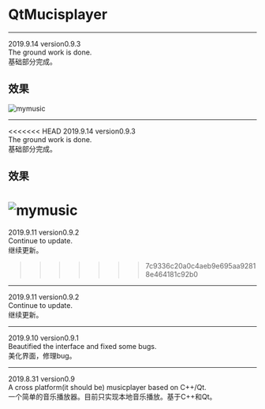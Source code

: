 # QtMucisplayer  
***
2019.9.14 version0.9.3     
The ground work is done.    
基础部分完成。
##  效果
![mymusic](https://github.com/tryzert/QtMucisplayer/blob/master/2019.0.9.3.png?raw=true)
***
<<<<<<< HEAD
2019.9.14 version0.9.3     
The ground work is done.   
基础部分完成。

##  效果
![mymusic](https://github.com/tryzert/QtMucisplayer/blob/master/2019.0.9.2.png?raw=true)
=======
2019.9.11 version0.9.2   
Continue to update.   
继续更新。
>>>>>>> 7c9336c20a0c4aeb9e695aa92818e464181c92b0
***
2019.9.11 version0.9.2   
Continue to update.   
继续更新。
***
2019.9.10 version0.9.1   
Beautified the interface and fixed some bugs.   
美化界面，修理bug。   
***
2019.8.31 version0.9    
A cross platform(it should be) musicplayer based on C++/Qt.   
一个简单的音乐播放器。目前只实现本地音乐播放。基于C++和Qt。　　